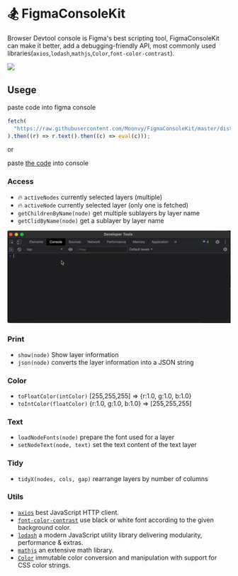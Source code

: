 # 🏂 FigmaConsoleKit

Browser Devtool console is Figma's best scripting tool, FigmaConsoleKit can make it better, add a debugging-friendly API, most commonly used libraries(`axios`,`lodash`,`mathjs`,`Color`,`font-color-contrast`).

<img width="486px" src="https://user-images.githubusercontent.com/82231420/122532535-31205e80-d053-11eb-8d2c-af5bb0c8d028.gif"/>

## Usege

paste code into figma console

```js
fetch(
  "https://raw.githubusercontent.com/Moonvy/FigmaConsoleKit/master/dist/FigmaConsoleKit.js?v1.1.0"
).then((r) => r.text().then((c) => eval(c)));
```

or

paste [the code](dist/FigmaConsoleKit.js) into console

### Access

- 🔥 `activeNodes` currently selected layers (multiple)
- 🔥 `activeNode` currently selected layer (only one is fetched)
- `getChildrenByName(node)` get multiple sublayers by layer name
- `getClidByName(node)` get a sublayer by layer name

![](./shot/shot.gif)

### Print

- `show(node)`  Show layer information
- `json(node)` converts the layer information into a JSON string

### Color

- `toFloatColor(intColor)`  [255,255,255] => {r:1.0, g:1.0, b:1.0}
- `toIntColor(floatColor)`  {r:1.0, g:1.0, b:1.0} => [255,255,255]

### Text

- `loadNodeFonts(node)` prepare the font used for a layer
- `setNodeText(node, text)` set the text content of the text layer

### Tidy

- `tidyX(nodes, cols, gap)`  rearrange layers by number of columns

### Utils

- [`axios`](https://github.com/axios/axios) best JavaScript HTTP client.
- [`font-color-contrast`](https://github.com/russoedu/font-color-contrast#readme) use black or white font according to the given background color.
- [`lodash`](https://github.com/lodash/lodash) a modern JavaScript utility library delivering modularity, performance & extras.
- [`mathjs`](https://mathjs.org/) an extensive math library.
- [`Color`](https://github.com/Qix-/color#readme) immutable color conversion and manipulation with support for CSS color strings.
